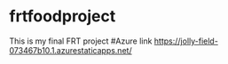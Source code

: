 # frtfoodproject
This is my final FRT project
#Azure link https://jolly-field-073467b10.1.azurestaticapps.net/
